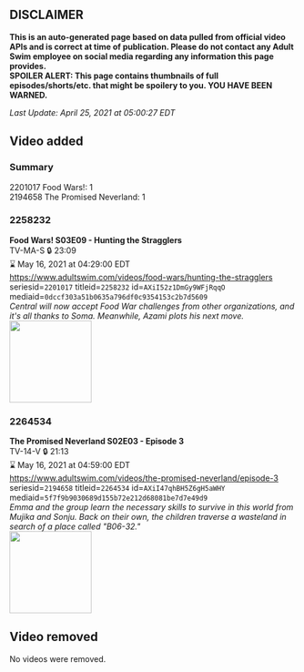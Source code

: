 ## DISCLAIMER
**This is an auto-generated page based on data pulled from official video APIs and is correct at time of publication. Please do not contact any Adult Swim employee on social media regarding any information this page provides.**  
**SPOILER ALERT: This page contains thumbnails of full episodes/shorts/etc. that might be spoilery to you. YOU HAVE BEEN WARNED.**  

_Last Update: April 25, 2021 at 05:00:27 EDT_
## Video added
### Summary
2201017 Food Wars!: 1  
2194658 The Promised Neverland: 1  
### 2258232
**Food Wars! S03E09 - Hunting the Stragglers**  
TV-MA-S 🔒 23:09  
⌛ May 16, 2021 at 04:29:00 EDT  
https://www.adultswim.com/videos/food-wars/hunting-the-stragglers  
seriesid=`2201017` titleid=`2258232` id=`AXiI52z1DmGy9WFjRqqO` mediaid=`0dccf303a51b0635a796df0c9354153c2b7d5609`  
_Central will now accept Food War challenges from other organizations, and it's all thanks to Soma. Meanwhile, Azami plots his next move._  
<a href="https://media.cdn.adultswim.com/uploads/20210331/thumbnails/2_213311129284-FoodWars_046_HuntingTheStragglers.jpg"><img src="https://media.cdn.adultswim.com/uploads/20210331/thumbnails/2_213311129284-FoodWars_046_HuntingTheStragglers.jpg" height="144px" /></a>
### 2264534
**The Promised Neverland S02E03 - Episode 3**  
TV-14-V 🔒 21:13  
⌛ May 16, 2021 at 04:59:00 EDT  
https://www.adultswim.com/videos/the-promised-neverland/episode-3  
seriesid=`2194658` titleid=`2264534` id=`AXiI47qhBH5Z6gH5aWHY` mediaid=`5f7f9b9030689d155b72e212d68081be7d7e49d9`  
_Emma and the group learn the necessary skills to survive in this world from Mujika and Sonju. Back on their own, the children traverse a wasteland in search of a place called "B06-32."_  
<a href="https://media.cdn.adultswim.com/uploads/20210331/thumbnails/2_213311125235-PromisedNeverland2_003_Episode3.jpg"><img src="https://media.cdn.adultswim.com/uploads/20210331/thumbnails/2_213311125235-PromisedNeverland2_003_Episode3.jpg" height="144px" /></a>
## Video removed
No videos were removed.  
